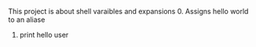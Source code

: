 This project is about shell varaibles and expansions
0. Assigns hello world to an aliase
1. print hello user 
